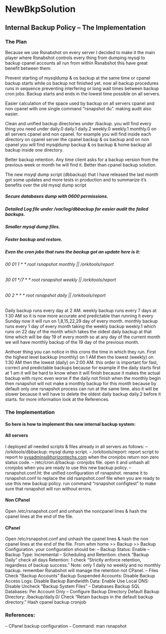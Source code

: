 # NewBkpSolution
## Internal Backup Policy – The Implementation

### The Plan
Because we use Rsnabshot on every server I decided to make it the main player where Rsnabshot controls every thing from dumping mysql to backup cpanel accounts all run from within Rsnabshot this have great benefit between them:

Prevent starting of mysqldump & os backup at the same time or cpanel backup starts while os backup not finished yet. now all backup procedures runs in sequence preventing interfering or long wait times between backup cron jobs. Backup starts and ends in the lowest time possible on all servers.

Easier calculation of the space used by backup on all servers cpanel and non cpanel with one single command “rsnapshot du”. making audit also easier.

Clean and unified backup directories under /backup. you will find every thing you need under daily.0 daily.1 daily.2 weekly.0 weekly.1 monthly.0 on all servers cpanel and non cpanel. for example you will find inside each directory on cpanel server the cpanel backup & os backup and on non cpanel you will find mysqldump backup & os backup & home backup all backup inside one directory.

Better backup retention. Any time client asks for a backup version from the previous week or month he will find it. Better than cpanel backup solution.

The new msyql dump script (dbbackup) that I have released the last month got some updates and more tests in production and to summarize it’s benefits over the old mysql dump script

##### Secure databases dump with 0600 permissions.
##### Detailed Log file under /var/log/dbbackup for easier audit the failed backups.
##### Smaller mysql dump files.
##### Faster backup and restore.
##### Even the cron jobs that runs the backup got an update here is it:

###### 00 01 1 * * root rsnapshot monthly || /orkitools/report
###### 30 01 */7 * * root rsnapshot weekly || /orkitools/report
###### 00 2 * * * root rsnapshot daily || /orkitools/report

Daily backup runs every day at 2 AM. weekly backup runs every 7 days at 1:30 AM so it is now more accurate and predictable than running it every Sunday now it will run on 1,8,15,22,29 day of every month. monthly backup runs every 1 day of every month taking the weekly backup weekly.1 which runs on 22 day of the month which takes the oldest daily backup at that time which will be day 19 of every month so at any day of the current month we will have monthly backup of the 19 day of the previous month.

Anthoer thing you can notice in this crons the time in which they run. First the highest level backkup (monthly) on 1 AM then the lowest (weekly) on 1:30 AM then the lowest (daily) on 2:00 AM. this order is important for fast, correct and predictable backups because for example if the daily starts first at 1 am it will be hard to know when it will finish because it makes the actual backup with rsync even worse if the daily not finish when the monthly begin then rsnapshot will not make a monthly backup for this month because by default only one rsnapshot process can run at the same time. also it will be slower because it will have to delete the oldest daily backup daily.2 before it starts. for more information look at the References.

### The Implementation
#### So here is how to implement this new internal backup system:

#### All servers
I deployed all needed scripts & files already in all servers as follows:
– /orkitools/dbbackup: mysql dump script.
– /orkitools/report: report script to report to sysadmins@horizontechs.com when the cronjobs return non zero status code.
– /etc/cron.d/backup: cronjobs file. open it and unhash all cronjobs when you are ready to use this new backup policy.
– rsnapshot.conf.ht: the unified configuration of rsnapshot. rename it to rsnapshot.conf to replace the old rsanpshot.conf file when you are ready to use this new backup policy.
run command “rsnapshot configtest” to make sure that rsnapshot will run without errors.

#### Non CPanel
Open /etc/rsnapshot.conf and unhash the noncpanel lines & hash the cpanel lines at the end of the file.

#### CPanel
Open /etc/rsnapshot.conf and unhash the cpanel lines & hash the non cpanel lines at the end of the file.
From whm home >> Backup >> Backup Configuration. your configuration should be:
– Backup Status: Enable
– Backup Type: Incremental
– Scheduling and Retention:
  check “Backup Daily”
  check all days
  Retention: 1
  check “Strictly enforce retention, regardless of backup success.”
Note: only 1 daily no weekly and no monthly backup. remember Rsnabshot will manage the retention not CPanel.
– Files
  Check “Backup Accounts”
  Backup Suspended Accounts: Disable
  Backup Access Logs: Disable
  Backup Bandwidth Data: Enable
  Use Local DNS: Disable
  Uncheck “Backup System Files”
– Databases
  Backup SQL Databases: Per Account Only
– Configure Backup Directory
  Default Backup Directory: /backup/daily.0/
  Check “Retain backups in the default backup directory.”
Hash cpanel backup cronjob
### References:
– CPanel backup configuration
– Command: man rsnapshot
